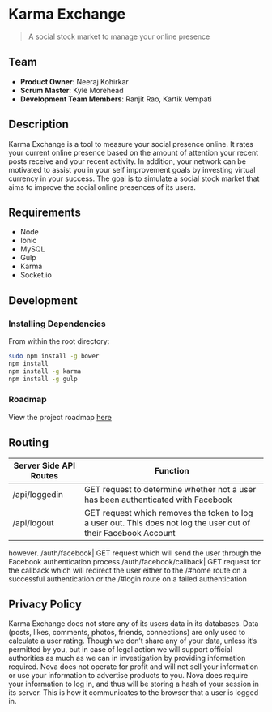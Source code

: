 # Karma Exchange
> A social stock market to manage your online presence

## Team

  - __Product Owner__: Neeraj Kohirkar
  - __Scrum Master__: Kyle Morehead
  - __Development Team Members__: Ranjit Rao, Kartik Vempati

## Description
Karma Exchange is a tool to measure your social presence online. It rates your current online presence based on the amount of
attention your recent posts receive and your recent activity. In addition, your network can be motivated to assist
you in your self improvement goals by investing virtual currency in your success. The goal is to simulate a social stock market
that aims to improve the social online presences of its users.

## Requirements

- Node
- Ionic
- MySQL
- Gulp
- Karma
- Socket.io

## Development

### Installing Dependencies

From within the root directory:

```sh
sudo npm install -g bower
npm install
npm install -g karma
npm install -g gulp
```

### Roadmap

View the project roadmap [here](https://github.com/AudaciousSupernova/thesis/issues)

## Routing
Server Side API Routes | Function
----------------------|---------
/api/loggedin| GET request to determine whether not a user has been authenticated with Facebook
/api/logout | GET request which removes the token to log a user out. This does not log the user out of their Facebook Account
however.
/auth/facebook| GET request which will send the user through the Facebook authentication process
/auth/facebook/callback| GET request for the callback which will redirect the user either to the /#home route on a successful
authentication or the /#login route on a failed authentication



## Privacy Policy
Karma Exchange does not store any of its users data in its databases. Data (posts, likes, comments, photos, friends, connections) are
only used to calculate a user rating. Though we don’t share any of your data, unless it’s permitted by you, but in case of
legal action we will support official authorities as much as we can in investigation by providing information required. Nova
does not operate for profit and will not sell your information or use your information to advertise products to you. Nova does
require your information to log in, and thus will be storing a hash of your session in its server. This is how it communicates
to the browser that a user is logged in.
